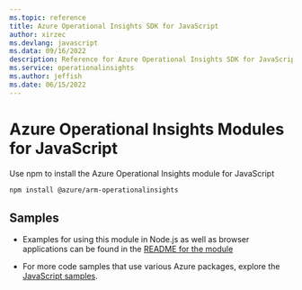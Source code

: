 ```yaml
---
ms.topic: reference
title: Azure Operational Insights SDK for JavaScript
author: xirzec
ms.devlang: javascript
ms.data: 09/16/2022
description: Reference for Azure Operational Insights SDK for JavaScript
ms.service: operationalinsights
ms.author: jeffish
ms.date: 06/15/2022
---
```

# Azure Operational Insights Modules for JavaScript

Use npm to install the Azure Operational Insights module for JavaScript

```bash
npm install @azure/arm-operationalinsights
```

## Samples

* Examples for using this module in Node.js as well as browser applications can be found in the [README for the module](https://www.npmjs.com/package/@azure/arm-operationalinsights)

* For more code samples that use various Azure packages, explore the [JavaScript samples](https://docs.microsoft.com/samples/browse/?languages=javascript).